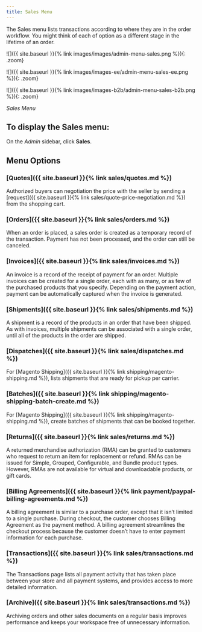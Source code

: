 ```yaml
---
title: Sales Menu
---
```


The Sales menu lists transactions according to where they are in the order workflow. You might think of each of option as a different stage in the lifetime of an order.

<!--{% if "Default.CE Only" contains site.edition %}-->
![]({{ site.baseurl }}{% link images/images/admin-menu-sales.png %}){: .zoom}
<!--{% endif %}-->
<!--{% if "Default.EE Only" contains site.edition %}-->
![]({{ site.baseurl }}{% link images/images-ee/admin-menu-sales-ee.png %}){: .zoom}
<!--{% endif %}-->
<!--{% if "Default.B2B Only" contains site.edition %}-->
![]({{ site.baseurl }}{% link images/images-b2b/admin-menu-sales-b2b.png %}){: .zoom}
<!--{% endif %}-->
_Sales Menu_

## To display the Sales menu:

On the _Admin_ sidebar, click **Sales**.

## Menu Options

<!--{% if "Default.B2B Only" contains site.edition %}-->
### [Quotes]({{ site.baseurl }}{% link sales/quotes.md %})

Authorized buyers can negotiation the price with the seller by sending a [request]({{ site.baseurl }}{% link sales/quote-price-negotiation.md %}) from the shopping cart.
<!--{% endif %}-->
### [Orders]({{ site.baseurl }}{% link sales/orders.md %})

When an order is placed, a sales order is created as a temporary record of the transaction. Payment has not been processed, and the order can still be canceled.

### [Invoices]({{ site.baseurl }}{% link sales/invoices.md %})

An invoice is a record of the receipt of payment for an order. Multiple invoices can be created for a single order, each with as many, or as few of the purchased products that you specify. Depending on the payment action, payment can be automatically captured when the invoice is generated.

### [Shipments]({{ site.baseurl }}{% link sales/shipments.md %})

A shipment is a record of the products in an order that have been shipped. As with invoices, multiple shipments can be associated with a single order, until all of the products in the order are shipped.

### [Dispatches]({{ site.baseurl }}{% link sales/dispatches.md %})

For [Magento Shipping]({{ site.baseurl }}{% link shipping/magento-shipping.md %}), lists shipments that are ready for pickup per carrier.

### [Batches]({{ site.baseurl }}{% link shipping/magento-shipping-batch-create.md %})

For [Magento Shipping]({{ site.baseurl }}{% link shipping/magento-shipping.md %}), create batches of shipments that can be booked together.

<!--{% if "Default.EE-B2B" contains site.edition %}-->
### [Returns]({{ site.baseurl }}{% link sales/returns.md %})

A returned merchandise authorization (RMA) can be granted to customers who request to return an item for replacement or refund. RMAs can be issued for Simple, Grouped, Configurable, and Bundle product types. However, RMAs are not available for virtual and downloadable products, or gift cards.
<!--{% endif %}-->
### [Billing Agreements]({{ site.baseurl }}{% link payment/paypal-billing-agreements.md %})

A billing agreement is similar to a purchase order, except that it isn’t limited to a single purchase. During checkout, the customer chooses Billing Agreement as the payment method. A billing agreement streamlines the checkout process because the customer doesn’t have to enter payment information for each purchase.

### [Transactions]({{ site.baseurl }}{% link sales/transactions.md %})

The Transactions page lists all payment activity that has taken place between your store and all payment systems, and provides access to more detailed information.

<!--{% if "Default.EE-B2B" contains site.edition %}-->
### [Archive]({{ site.baseurl }}{% link sales/transactions.md %})

Archiving orders and other sales documents on a regular basis improves performance and keeps your workspace free of unnecessary information.
<!--{% endif %}-->
